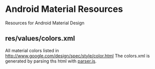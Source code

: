 Android Material Resources
==========================

Resources for Android Material Design

## res/values/colors.xml

All material colors listed in http://www.google.com/design/spec/style/color.html
The colors.xml is generated by parsing ths html with [parser.js](parser.js).
